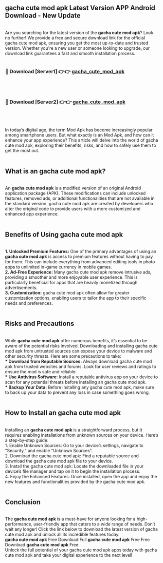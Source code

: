 ## gacha cute mod apk Latest Version APP Android Download - New Update
<br>
Are you searching for the latest version of the <strong>gacha cute mod apk</strong>? Look no further! We provide a free and secure download link for the official gacha cute mod apk, ensuring you get the most up-to-date and trusted version. Whether you're a new user or someone looking to upgrade, our download link guarantees a fast and smooth installation process.
<br>
<br>
<h3>🔴 Download [Server1] 👉👉 <a href="https://modyolo.store/gacha+cute+mod+apk">gacha_cute_mod_apk</a></h3><br>
<br>
<h3>🔴 Download [Server2] 👉👉 <a href="https://modyolo.store/gacha+cute+mod+apk">gacha_cute_mod_apk</a></h3><br>
<br>
<br>
In today’s digital age, the term Mod Apk has become increasingly popular among smartphone users. But what exactly is an Mod Apk, and how can it enhance your app experience? This article will delve into the world of gacha cute mod apk, exploring their benefits, risks, and how to safely use them to get the most out.
<br>
<br>
<h2>What is an gacha cute mod apk?</h2>
<br>
An <strong>gacha cute mod apk</strong> is a modified version of an original Android application package (APK). These modifications can include unlocked features, removed ads, or additional functionalities that are not available in the standard version. gacha cute mod apk are created by developers who alter the original code to provide users with a more customized and enhanced app experience.
<br>
<br>
<h2>Benefits of Using gacha cute mod apk</h2>
<br>
<strong> 1. Unlocked Premium Features:</strong> One of the primary advantages of using an <strong>gacha cute mod apk</strong> is access to premium features without having to pay for them. This can include everything from advanced editing tools in photo apps to unlimited in-game currency in mobile games.
<br>
<strong> 2. Ad-Free Experience:</strong> Many gacha cute mod apk remove intrusive ads, providing a smoother and more enjoyable user experience. This is particularly beneficial for apps that are heavily monetized through advertisements.
<br>
<strong> 3. Customization:</strong> gacha cute mod apk often allow for greater customization options, enabling users to tailor the app to their specific needs and preferences.
<br>
<br>
<h2>Risks and Precautions</h2>
<br>
While <strong>gacha cute mod apk</strong> offer numerous benefits, it’s essential to be aware of the potential risks involved. Downloading and installing gacha cute mod apk from untrusted sources can expose your device to malware and other security threats. Here are some precautions to take:
<br>
<strong> * Download from Reputable Sources:</strong> Always download gacha cute mod apk from trusted websites and forums. Look for user reviews and ratings to ensure the mod is safe and reliable.
<br>
<strong> * Use Antivirus Software:</strong> Install a reputable antivirus app on your device to scan for any potential threats before installing an gacha cute mod apk.
<br>
<strong> * Backup Your Data:</strong> Before installing any gacha cute mod apk, make sure to back up your data to prevent any loss in case something goes wrong.
<br>
<br>
<h2>How to Install an gacha cute mod apk</h2>
<br>
Installing an <strong>gacha cute mod apk</strong> is a straightforward process, but it requires enabling installations from unknown sources on your device. Here’s a step-by-step guide:
<br>
 1. Enable Unknown Sources: Go to your device’s settings, navigate to "Security," and enable "Unknown Sources".
<br>
 2. Download the gacha cute mod apk: Find a reputable source and download the gacha cute mod apk file to your device.
<br>
 3. Install the gacha cute mod apk: Locate the downloaded file in your device’s file manager and tap on it to begin the installation process.
<br>
 4. Enjoy the Enhanced Features: Once installed, open the app and enjoy the new features and functionalities provided by the gacha cute mod apk.
<br>
<br>
<h2><strong>Conclusion</strong></h2>
<br>
The <strong>gacha cute mod apk</strong> is a must-have for anyone looking for a high-performance, user-friendly app that caters to a wide range of needs. Don’t wait any longer! Click the link below to download the latest version of gacha cute mod apk and unlock all its incredible features today.
<br>
<strong>gacha cute mod apk</strong> Free Download Full <strong>gacha cute mod apk</strong> Free Free Download <strong>gacha cute mod apk</strong> Free.
<br>
Unlock the full potential of your gacha cute mod apk apps today with gacha cute mod apk and take your digital experience to the next level!